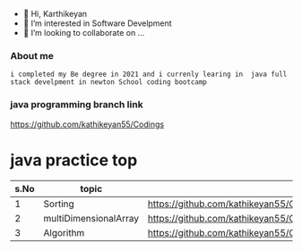 - 👋 Hi, Karthikeyan
- 👀 I’m interested in Software Develpment
- 💞️ I’m looking to collaborate on ...



### About me
    i completed my Be degree in 2021 and i currenly learing in  java full stack develpment in newton School coding bootcamp
   
### java programming branch link
   https://github.com/kathikeyan55/Codings
   
# java practice top 
| s.No | topic | link |
|------|-------|------|
| 1    | Sorting| https://github.com/kathikeyan55/Codings/tree/master/java|
| 2    |multiDimensionalArray| https://github.com/kathikeyan55/Codings/tree/master/java/multiDimensionalArray |
| 3    | Algorithm| https://github.com/kathikeyan55/Codings/tree/master/algorithm |
